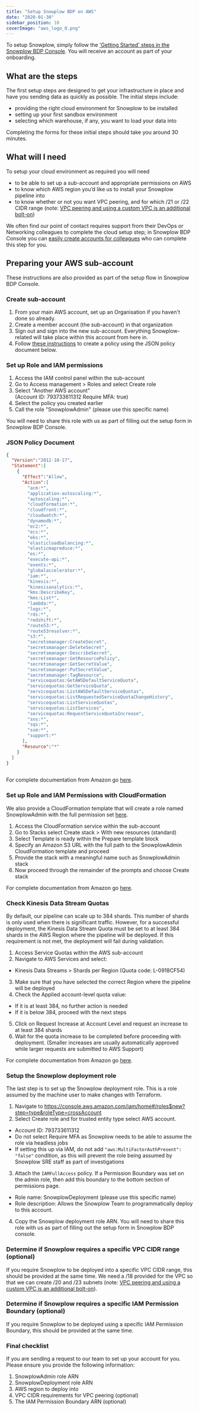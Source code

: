 ```yaml
---
title: "Setup Snowplow BDP on AWS"
date: "2020-01-30"
sidebar_position: 10
coverImage: "aws_logo_0.png"
---
```


To setup Snowplow, simply follow the ['Getting Started' steps in the Snowplow BDP Console](https://console.snowplowanalytics.com/getting-started). You will receive an account as part of your onboarding.

## What are the steps

The first setup steps are designed to get your infrastructure in place and have you sending data as quickly as possible. The initial steps include:

- providing the right cloud environment for Snowplow to be installed
- setting up your first sandbox environment
- selecting which warehouse, if any, you want to load your data into

Completing the forms for these initial steps should take you around 30 minutes.

## What will I need

To setup your cloud environment as required you will need

- to be able to set up a sub-account and appropriate permissions on AWS
- to know which AWS region you’d like us to install your Snowplow pipeline into
- to know whether or not you want VPC peering, and for which /21 or /22 CIDR range (note: [VPC peering and using a custom VPC is an additional bolt-on](https://snowplow.io/snowplow-behavioral-data-platform-product-description/#h-vpc-peering-aws-gcp))

We often find our point of contact requires support from their DevOps or Networking colleagues to complete the cloud setup step; in Snowplow BDP Console you can [easily create accounts for colleagues](/docs/account-management/managing-users/index.md) who can complete this step for you.

## Preparing your AWS sub-account

These instructions are also provided as part of the setup flow in Snowplow BDP Console.

### Create sub-account

1. From your main AWS account, set up an Organisation if you haven't done so already.
2. Create a member account (the sub-account) in that organization
3. Sign out and sign into the new sub-account. Everything Snowplow-related will take place within this account from here in.
4. Follow [these instructions](https://docs.aws.amazon.com/IAM/latest/UserGuide/access_policies_create-console.html#access_policies_create-start) to create a policy using the JSON policy document below.

### Set up Role and IAM permissions

1. Access the IAM control panel within the sub-account
2. Go to Access management > Roles and select Create role
3. Select "Another AWS account"  
    (Account ID: 793733611312 Require MFA: true)
4. Select the policy you created earlier
5. Call the role "SnowplowAdmin" (please use this specific name)

You will need to share this role with us as part of filling out the setup form in Snowplow BDP Console.

### JSON Policy Document


```json
{
  "Version":"2012-10-17",
  "Statement":[
    {
      "Effect":"Allow",
      "Action":[
        "acm:*",
        "application-autoscaling:*",
        "autoscaling:*",
        "cloudformation:*",
        "cloudfront:*",
        "cloudwatch:*",
        "dynamodb:*",
        "ec2:*",
        "ecs:*",
        "eks:*",
        "elasticloadbalancing:*",
        "elasticmapreduce:*",
        "es:*",
        "execute-api:*",
        "events:*",
        "globalaccelerator:*",
        "iam:*",
        "kinesis:*",
        "kinesisanalytics:*",
        "kms:DescribeKey",
        "kms:List*",
        "lambda:*",
        "logs:*",
        "rds:*",
        "redshift:*",
        "route53:*",
        "route53resolver:*",
        "s3:*",
        "secretsmanager:CreateSecret",
        "secretsmanager:DeleteSecret",
        "secretsmanager:DescribeSecret",
        "secretsmanager:GetResourcePolicy",
        "secretsmanager:GetSecretValue",
        "secretsmanager:PutSecretValue",
        "secretsmanager:TagResource",
        "servicequotas:GetAWSDefaultServiceQuota",
        "servicequotas:GetServiceQuota",
        "servicequotas:ListAWSDefaultServiceQuotas",
        "servicequotas:ListRequestedServiceQuotaChangeHistory",
        "servicequotas:ListServiceQuotas",
        "servicequotas:ListServices",
        "servicequotas:RequestServiceQuotaIncrease",
        "sns:*",
        "sqs:*",
        "ssm:*",
        "support:*"
      ],
      "Resource":"*"
    }
  ]
}
 
```

For complete documentation from Amazon go [here](https://docs.aws.amazon.com/organizations/latest/userguide/orgs_manage_accounts.html).

### Set up Role and IAM Permissions with **CloudFormation**

We also provide a CloudFormation template that will create a role named SnowplowAdmin with the full permission set [here](https://snowplow-hosted-assets.s3-eu-west-1.amazonaws.com/common/iam/SnowplowAdminRole_CF.yml).

1. Access the CloudFormation service within the sub-account
2. Go to Stacks select Create stack > With new resources (standard)
3. Select Template is ready within the Prepare template block
4. Specify an Amazon S3 URL with the full path to the SnowplowAdmin CloudFormation template and proceed
5. Provide the stack with a meaningful name such as SnowplowAdmin stack
6. Now proceed through the remainder of the prompts and choose Create stack

For complete documentation from Amazon go [here](https://docs.aws.amazon.com/AWSCloudFormation/latest/UserGuide/stacks.html).

### Check Kinesis Data Stream Quotas

By default, our pipeline can scale up to 384 shards. This number of shards is only used when there is significant traffic. However, for a successful deployment, the Kinesis Data Stream Quota must be set to at least 384 shards in the AWS Region where the pipeline will be deployed. If this requirement is not met, the deployment will fail during validation.

1. Access Service Quotas within the AWS sub-account
2. Navigate to AWS Services and select:
- Kinesis Data Streams > Shards per Region (Quota code: L-0918CF54)
3. Make sure that you have selected the correct Region where the pipeline will be deployed
4. Check the Applied account-level quota value:
- If it is at least 384, no further action is needed
- If it is below 384, proceed with the next steps
5. Click on Request Increase at Account Level and request an increase to at least 384 shards 
6. Wait for the quota increase to be completed before proceeding with deployment. (Smaller increases are usually automatically approved while larger requests are submitted to AWS Support)

For complete documentation from Amazon go [here](https://aws.amazon.com/kinesis/data-streams/faqs).

### Setup the Snowplow deployment role

The last step is to set up the Snowplow deployment role. This is a role assumed by the machine user to make changes with Terraform. 

1. Navigate to https://console.aws.amazon.com/iam/home#/roles$new?step=type&roleType=crossAccount
2. Select Create role and for trusted entity type select AWS account.
- Account ID: 793733611312
- Do not select Require MFA as Snowplow needs to be able to assume the role via headless jobs
- If setting this up via IAM, do not add `"aws:MultiFactorAuthPresent": "false"` condition, as this will prevent the role being assumed by Snowplow SRE staff as part of investigations
3. Attach the `IAMFullAccess` policy. If a Permission Boundary was set on the admin role, then add this boundary to the bottom section of permissions page.
- Role name: SnowplowDeployment (please use this specific name)
- Role description: Allows the Snowplow Team to programmatically deploy to this account.
4. Copy the Snowplow deployment role ARN. You will need to share this role with us as part of filling out the setup form in Snowplow BDP console.

### Determine if Snowplow requires a specific VPC CIDR range (optional)

If you require Snowplow to be deployed into a specific VPC CIDR range, this should be provided at the same time. We need a /18 provided for the VPC so that we can create /20 and /23 subnets (note: [VPC peering and using a custom VPC is an additional bolt-on](https://snowplow.io/snowplow-behavioral-data-platform-product-description/#h-vpc-peering-aws-gcp)).

### Determine if Snowplow requires a specific IAM Permission Boundary (optional)

If you require Snowplow to be deployed using a specific IAM Permission Boundary, this should be provided at the same time.

### Final checklist

If you are sending a request to our team to set up your account for you. Please ensure you provide the following information:
1. SnowplowAdmin role ARN
2. SnowplowDeployment role ARN
3. AWS region to deploy into
4. VPC CIDR requirements for VPC peering (optional)
5. The IAM Permission Boundary ARN (optional)
